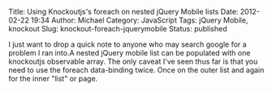 Title: Using Knockoutjs's foreach on nested jQuery Mobile lists
Date: 2012-02-22 19:34
Author: Michael
Category: JavaScript 
Tags: jQuery Mobile, knockout
Slug: knockout-foreach-jquerymobile
Status: published

I just want to drop a quick note to anyone who may search google for a
problem I ran into.A nested jQuery mobile list can be populated with one
knockoutjs observable array. The only caveat I've seen thus far is that
you need to use the foreach data-binding twice. Once on the outer list
and again for the inner "list" or page.


